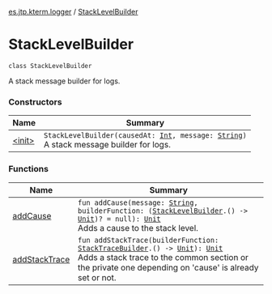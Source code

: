 [es.jtp.kterm.logger](../index.md) / [StackLevelBuilder](./index.md)

# StackLevelBuilder

`class StackLevelBuilder`

A stack message builder for logs.

### Constructors

| Name | Summary |
|---|---|
| [&lt;init&gt;](-init-.md) | `StackLevelBuilder(causedAt: `[`Int`](https://kotlinlang.org/api/latest/jvm/stdlib/kotlin/-int/index.html)`, message: `[`String`](https://kotlinlang.org/api/latest/jvm/stdlib/kotlin/-string/index.html)`)`<br>A stack message builder for logs. |

### Functions

| Name | Summary |
|---|---|
| [addCause](add-cause.md) | `fun addCause(message: `[`String`](https://kotlinlang.org/api/latest/jvm/stdlib/kotlin/-string/index.html)`, builderFunction: (`[`StackLevelBuilder`](./index.md)`.() -> `[`Unit`](https://kotlinlang.org/api/latest/jvm/stdlib/kotlin/-unit/index.html)`)? = null): `[`Unit`](https://kotlinlang.org/api/latest/jvm/stdlib/kotlin/-unit/index.html)<br>Adds a cause to the stack level. |
| [addStackTrace](add-stack-trace.md) | `fun addStackTrace(builderFunction: `[`StackTraceBuilder`](../-stack-trace-builder/index.md)`.() -> `[`Unit`](https://kotlinlang.org/api/latest/jvm/stdlib/kotlin/-unit/index.html)`): `[`Unit`](https://kotlinlang.org/api/latest/jvm/stdlib/kotlin/-unit/index.html)<br>Adds a stack trace to the common section or the private one depending on 'cause' is already set or not. |
